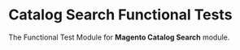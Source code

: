 # Catalog Search Functional Tests

The Functional Test Module for **Magento Catalog Search** module.
